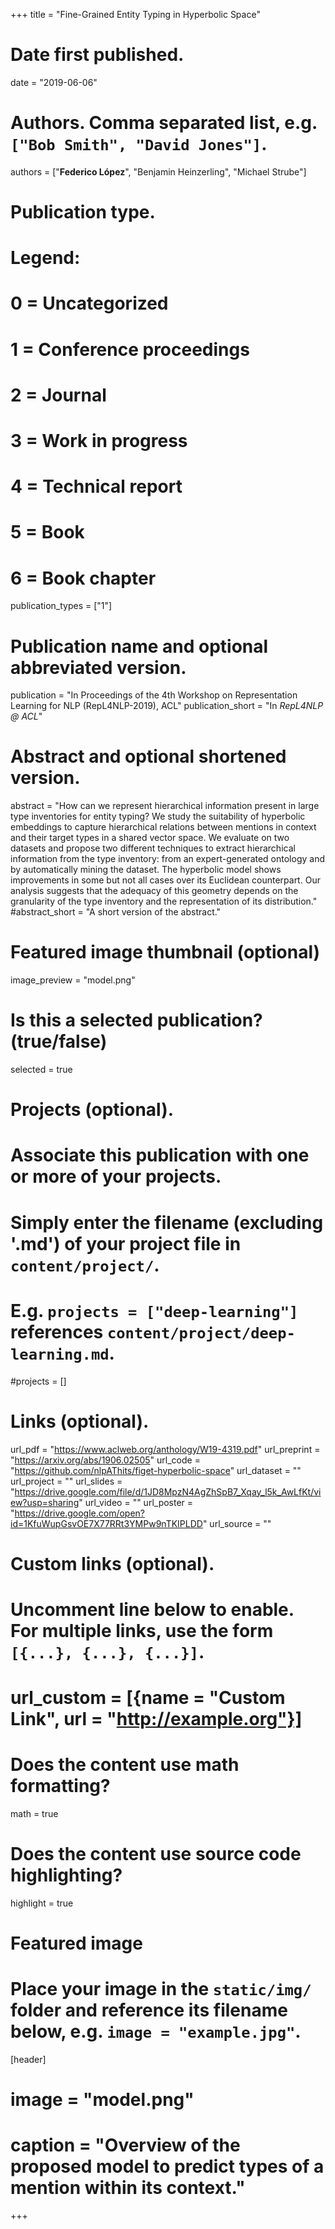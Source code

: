+++
title = "Fine-Grained Entity Typing in Hyperbolic Space"

# Date first published.
date = "2019-06-06"

# Authors. Comma separated list, e.g. `["Bob Smith", "David Jones"]`.
authors = ["**Federico López**", "Benjamin Heinzerling", "Michael Strube"]

# Publication type.
# Legend:
# 0 = Uncategorized
# 1 = Conference proceedings
# 2 = Journal
# 3 = Work in progress
# 4 = Technical report
# 5 = Book
# 6 = Book chapter
publication_types = ["1"]

# Publication name and optional abbreviated version.
publication = "In Proceedings of the 4th Workshop on Representation Learning for NLP (RepL4NLP-2019), ACL"
publication_short = "In *RepL4NLP @ ACL*"

# Abstract and optional shortened version.
abstract = "How can we represent hierarchical information present in large type inventories for entity typing? We study the suitability of hyperbolic embeddings to capture hierarchical relations between mentions in context and their target types in a shared vector space. We evaluate on two datasets and propose two different techniques to extract hierarchical information from the type inventory: from an expert-generated ontology and by automatically mining the dataset. The hyperbolic model shows improvements in some but not all cases over its Euclidean counterpart. Our analysis suggests that the adequacy of this geometry depends on the granularity of the type inventory and the representation of its distribution."
#abstract_short = "A short version of the abstract."

# Featured image thumbnail (optional)
image_preview = "model.png"

# Is this a selected publication? (true/false)
selected = true

# Projects (optional).
#   Associate this publication with one or more of your projects.
#   Simply enter the filename (excluding '.md') of your project file in `content/project/`.
#   E.g. `projects = ["deep-learning"]` references `content/project/deep-learning.md`.
#projects = []

# Links (optional).
url_pdf = "https://www.aclweb.org/anthology/W19-4319.pdf"
url_preprint = "https://arxiv.org/abs/1906.02505"
url_code = "https://github.com/nlpAThits/figet-hyperbolic-space"
url_dataset = ""
url_project = ""
url_slides = "https://drive.google.com/file/d/1JD8MpzN4AgZhSpB7_Xqay_l5k_AwLfKt/view?usp=sharing"
url_video = ""
url_poster = "https://drive.google.com/open?id=1KfuWupGsvOE7X77RRt3YMPw9nTKIPLDD"
url_source = ""

# Custom links (optional).
#   Uncomment line below to enable. For multiple links, use the form `[{...}, {...}, {...}]`.
# url_custom = [{name = "Custom Link", url = "http://example.org"}]

# Does the content use math formatting?
math = true

# Does the content use source code highlighting?
highlight = true

# Featured image
# Place your image in the `static/img/` folder and reference its filename below, e.g. `image = "example.jpg"`.
[header]
# image = "model.png"
# caption = "Overview of the proposed model to predict types of a mention within its context."

+++
